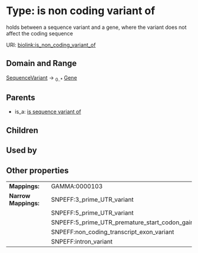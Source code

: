 
# Type: is non coding variant of


holds between a sequence variant and a gene, where the variant does not affect the coding sequence

URI: [biolink:is_non_coding_variant_of](https://w3id.org/biolink/vocab/is_non_coding_variant_of)


## Domain and Range

[SequenceVariant](SequenceVariant.md) ->  <sub>0..*</sub> [Gene](Gene.md)

## Parents

 *  is_a: [is sequence variant of](is_sequence_variant_of.md)

## Children


## Used by


## Other properties

|  |  |  |
| --- | --- | --- |
| **Mappings:** | | GAMMA:0000103 |
| **Narrow Mappings:** | | SNPEFF:3_prime_UTR_variant |
|  | | SNPEFF:5_prime_UTR_variant |
|  | | SNPEFF:5_prime_UTR_premature_start_codon_gain_variant |
|  | | SNPEFF:non_coding_transcript_exon_variant |
|  | | SNPEFF:intron_variant |

